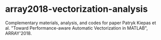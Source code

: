 # array2018-vectorization-analysis
Complementary materials, analysis, and codes for paper Patryk Kiepas et al. "Toward Performance-aware Automatic Vectorization in MATLAB", ARRAY'2018.
